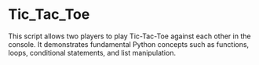 # Tic_Tac_Toe
This script allows two players to play Tic-Tac-Toe against each other in the console. It demonstrates fundamental Python concepts such as functions, loops, conditional statements, and list manipulation.
